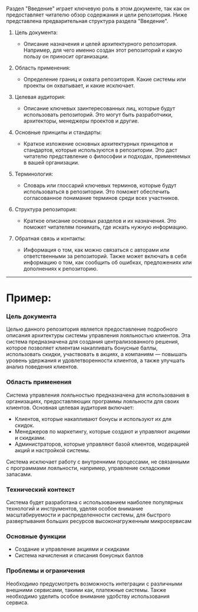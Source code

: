 Раздел "Введение" играет ключевую роль в этом документе, так как он предоставляет читателю обзор содержания и цели репозитория. Ниже представлена предварительная структура раздела "Введение".

1. Цель документа:
    - Описание назначения и целей архитектурного репозитория. Например, для чего именно создан этот репозиторий и какую пользу он приносит организации.

2. Область применения:
    - Определение границ и охвата репозитория. Какие системы или проекты он охватывает, и какие исключает.

3. Целевая аудитория:
    - Описание ключевых заинтересованных лиц, которые будут использовать репозиторий. Это могут быть разработчики, архитекторы, менеджеры проектов и другие.

4. Основные принципы и стандарты:
    - Краткое изложение основных архитектурных принципов и стандартов, которые используются в репозитории. Это даст читателю представление о философии и подходах, применяемых в вашей организации.

5. Терминология:
    - Словарь или глоссарий ключевых терминов, которые будут использоваться в репозитории. Это поможет обеспечить согласованное понимание терминов среди всех участников.

6. Структура репозитория:
    - Краткое описание основных разделов и их назначения. Это поможет читателям понимать, где искать нужную информацию.

7. Обратная связь и контакты:
    - Информация о том, как можно связаться с авторами или ответственными за репозиторий. Также может включать в себя информацию о том, как сообщить об ошибках, предложениях или дополнениях к репозиторию.


----
# Пример:

### Цель документа

Целью данного репозитория является предоставление подробного описания архитектуры системы управления лояльностью клиентов. Эта система предназначена для создания централизованного решения, которое позволяет клиентам накапливать бонусные баллы, использовать скидки, участвовать в акциях, а компаниям — повышать уровень удержания и удовлетворенности клиентов, а также улучшать анализ поведения клиентов.

### Область применения

Система управления лояльностью предназначена для использования в организациях, предоставляющих программы лояльности для своих клиентов. Основная целевая аудитория включает:

- Клиентов, которые накапливают бонусы и используют их для скидок.
- Менеджеров по маркетингу, которые создают и управляют акциями и скидками.
- Администраторов, которые управляют базой клиентов, модерацией акций и настройкой системы.

Система исключает работу с внутренними процессами, не связанными с программами лояльности, например, управление складскими запасами.

### Технический контекст

Система будет разработана с использованием наиболее популярных технологий и инструментов, уделяя особое внимание масштабируемости и распределенности системы, для быстрого развертывания больших ресурсов высоконагруженным микросервисам

### Основные функции

- Создание и управление акциями и скидками
- Система начисления и списания бонусных баллов

### Проблемы и ограничения

Необходимо предусмотреть возможность интеграции с различными внешними сервисами, такими как, платежные системы. Также необходимо уделить особое внимание удобству использования сервиса.